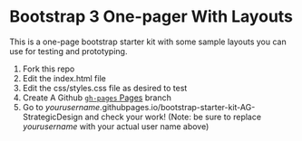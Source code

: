 # Bootstrap 3 One-pager With Layouts
This is a one-page bootstrap starter kit with some sample layouts you can use for testing and prototyping. 
1. Fork this repo
1. Edit the index.html file 
1. Edit the css/styles.css file as desired to test
1. Create A Github
[`gh-pages` Pages](https://pages.github.com) branch
1. Go to *yourusername*.githubpages.io/bootstrap-starter-kit-AG-StrategicDesign and check your work! 
(Note: be sure to replace *yourusername* with your actual user name above)
